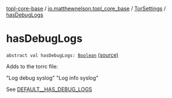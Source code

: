 [topl-core-base](../../index.md) / [io.matthewnelson.topl_core_base](../index.md) / [TorSettings](index.md) / [hasDebugLogs](./has-debug-logs.md)

# hasDebugLogs

`abstract val hasDebugLogs: `[`Boolean`](https://kotlinlang.org/api/latest/jvm/stdlib/kotlin/-boolean/index.html) [(source)](https://github.com/05nelsonm/TorOnionProxyLibrary-Android/blob/master/topl-core-base/src/main/java/io/matthewnelson/topl_core_base/TorSettings.kt#L261)

Adds to the torrc file:

"Log debug syslog"
"Log info syslog"

See [DEFAULT__HAS_DEBUG_LOGS](-d-e-f-a-u-l-t__-h-a-s_-d-e-b-u-g_-l-o-g-s.md)


